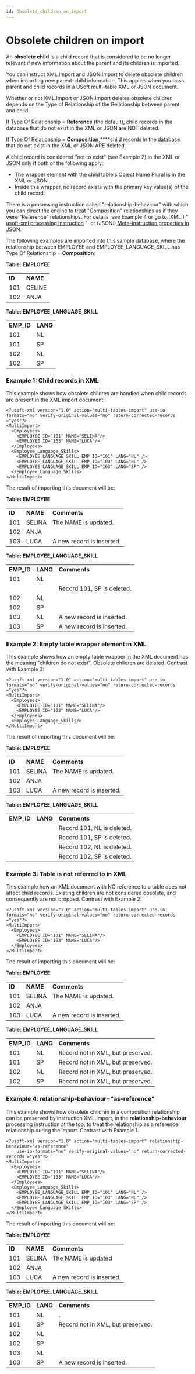 ```yaml
---
id: Obsolete_children_on_import
---
```


# Obsolete children on import

An **obsolete child** is a child record that is considered to be no longer relevant if new information about the parent and its children is imported.

You can instruct XML.Import and JSON.Import to delete obsolete children when importing new parent-child information. This applies when you pass parent and child records in a USoft multi-table XML or JSON document.

Whether or not XML.Import or JSON.Import deletes obsolete children depends on the Type of Relationship of the Relationship between parent and child.

If Type Of Relationship = **Reference** (the default), child records in the database that do not exist in the XML or JSON are NOT deleted.

If Type Of Relationship = **Composition**,****child records in the database that do not exist in the XML or JSON ARE deleted.

A child record is considered "not to exist" (see Example 2) in the XML or JSON only if both of the following apply:

- The wrapper element with the child table's Object Name Plural is in the XML or JSON
- Inside this wrapper, no record exists with the primary key value(s) of the child record.

There is a processing instruction called "relationship-behaviour" with which you can direct the engine to treat "Composition" relationships as if they were "Reference" relationships. For details, see Example 4 or go to (XML:) " [usoft-xml processing instruction](/docs/Repositories/USoft%20XML%20formats/usoftxml%20processing%20instruction.md) "  or (JSON:) [Meta-instruction properties in JSON](/docs/Repositories/USoft%20JSON%20format/Metainstruction%20properties%20in%20JSON.md).

The following examples are imported into this sample database, where the relationship between EMPLOYEE and EMPLOYEE_LANGUAGE_SKILL has Type Of Relationship = **Composition**:

**Table: EMPLOYEE**

|        |        |
|--------|--------|
|**ID**  |**NAME**|
|101     |CELINE  |
|102     |ANJA    |



**Table: EMPLOYEE_LANGUAGE_SKILL**

|        |        |
|--------|--------|
|**EMP_ID**|**LANG**|
|101     |NL      |
|101     |SP      |
|102     |NL      |
|102     |SP      |



### Example 1: Child records in XML

This example shows how obsolete children are handled when child records are present in the XML import document:

```
<?usoft-xml version="1.0" action="multi-tables-import" use-io-formats="no" verify-original-values="no" return-corrected-records ="yes"?>
<MultiImport>
  <Employees>
    <EMPLOYEE ID="101" NAME="SELINA"/>
    <EMPLOYEE ID="103" NAME="LUCA"/>
  </Employees>
  <Employee_Language_Skills>
    <EMPLOYEE_LANGUAGE_SKILL EMP_ID="101" LANG="NL" />
    <EMPLOYEE_LANGUAGE_SKILL EMP_ID="103" LANG="NL" />
    <EMPLOYEE_LANGUAGE_SKILL EMP_ID="103" LANG="SP" />
  </Employee_Language_Skills>
</MultiImport>

```

The result of importing this document will be:

**Table: EMPLOYEE**

|        |        |        |
|--------|--------|--------|
|**ID**  |**NAME**|**Comments**|
|101     |SELINA  |The NAME is updated.|
|102     |ANJA    |        |
|103     |LUCA    |A new record is inserted.|



**Table: EMPLOYEE_LANGUAGE_SKILL**

|        |        |        |
|--------|--------|--------|
|**EMP_ID**|**LANG**|**Comments**|
|101     |NL      |        |
|        |        |Record 101, SP is deleted.|
|102     |NL      |        |
|102     |SP      |        |
|103     |NL      |A new record is inserted.|
|103     |SP      |A new record is inserted.|



### Example 2: Empty table wrapper element in XML

This example shows how an empty table wrapper in the XML document has the meaning "children do not exist". Obsolete children are deleted. Contrast with Example 3:

```
<?usoft-xml version="1.0" action="multi-tables-import" use-io-formats="no" verify-original-values="no" return-corrected-records ="yes"?>
<MultiImport>
  <Employees>
    <EMPLOYEE ID="101" NAME="SELINA"/>
    <EMPLOYEE ID="103" NAME="LUCA"/>
  </Employees>
  <Employee_Language_Skills/>
</MultiImport>

```

The result of importing this document will be:

**Table: EMPLOYEE**

|        |        |        |
|--------|--------|--------|
|**ID**  |**NAME**|**Comments**|
|101     |SELINA  |The NAME is updated.|
|102     |ANJA    |        |
|103     |LUCA    |A new record is inserted.|



**Table: EMPLOYEE_LANGUAGE_SKILL**

|        |        |        |
|--------|--------|--------|
|**EMP_ID**|**LANG**|**Comments**|
|        |        |Record 101, NL is deleted.|
|        |        |Record 101, SP is deleted.|
|        |        |Record 102, NL is deleted.|
|        |        |Record 102, SP is deleted.|



### Example 3: Table is not referred to in XML

This example how an XML document with NO reference to a table does not affect child records. Existing children are not considered obsolete, and consequently are not dropped. Contrast with Example 2:

```
<?usoft-xml version="1.0" action="multi-tables-import" use-io-formats="no" verify-original-values="no" return-corrected-records ="yes"?>
<MultiImport>
  <Employees>
    <EMPLOYEE ID="101" NAME="SELINA"/>
    <EMPLOYEE ID="103" NAME="LUCA"/>
  </Employees>
</MultiImport>

```

The result of importing this document will be:

**Table: EMPLOYEE**

|        |        |        |
|--------|--------|--------|
|**ID**  |**NAME**|**Comments**|
|101     |SELINA  |The NAME is updated.|
|102     |ANJA    |        |
|103     |LUCA    |A new record is inserted.|



**Table: EMPLOYEE_LANGUAGE_SKILL**

|        |        |        |
|--------|--------|--------|
|**EMP_ID**|**LANG**|**Comments**|
|101     |NL      |Record not in XML, but preserved.|
|101     |SP      |Record not in XML, but preserved.|
|102     |NL      |Record not in XML, but preserved.|
|102     |SP      |Record not in XML, but preserved.|



### Example 4: relationship-behaviour="as-reference"

This example shows how obsolete children in a composition relationship can be preserved by instruction XML.Import, in the **relationship-behaviour** processing instruction at the top, to treat the relationship as a reference relationship during the import. Contrast with Example 1.

```
<?usoft-xml version="1.0" action="multi-tables-import" relationship-behaviour="as-reference"
    use-io-formats="no" verify-original-values="no" return-corrected-records ="yes"?>
<MultiImport>
  <Employees>
    <EMPLOYEE ID="101" NAME="SELINA"/>
    <EMPLOYEE ID="103" NAME="LUCA"/>
  </Employees>
  <Employee_Language_Skills>
    <EMPLOYEE_LANGUAGE_SKILL EMP_ID="101" LANG="NL" />
    <EMPLOYEE_LANGUAGE_SKILL EMP_ID="103" LANG="NL" />
    <EMPLOYEE_LANGUAGE_SKILL EMP_ID="103" LANG="SP" />
  </Employee_Language_Skills>
</MultiImport>

```

The result of importing this document will be:

**Table: EMPLOYEE**

|        |        |        |
|--------|--------|--------|
|**ID**  |**NAME**|**Comments**|
|101     |SELINA  |The NAME is updated|
|102     |ANJA    |        |
|103     |LUCA    |A new record is inserted.|



**Table: EMPLOYEE_LANGUAGE_SKILL**

|        |        |        |
|--------|--------|--------|
|**EMP_ID**|**LANG**|**Comments**|
|101     |NL      |.       |
|101     |SP      |Record not in XML, but preserved.|
|102     |NL      |        |
|102     |SP      |        |
|103     |NL      |        |
|103     |SP      |A new record is inserted.|